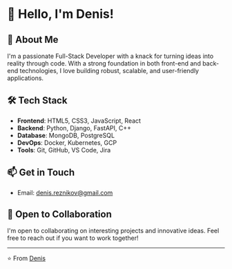 # 👋 Hello, I'm Denis!

## 🚀 About Me
I'm a passionate Full-Stack Developer with a knack for turning ideas into reality through code. With a strong foundation in both front-end and back-end technologies, I love building robust, scalable, and user-friendly applications.

## 🛠️ Tech Stack
- **Frontend**: HTML5, CSS3, JavaScript, React
- **Backend**: Python, Django, FastAPI, C++
- **Database**: MongoDB, PostgreSQL
- **DevOps**: Docker, Kubernetes, GCP
- **Tools**: Git, GitHub, VS Code, Jira

## 📫 Get in Touch
- Email: denis.reznikov@gmail.com

## 🤝 Open to Collaboration
I'm open to collaborating on interesting projects and innovative ideas. Feel free to reach out if you want to work together!

---

⭐️ From [Denis](https://github.com/DenisReznikov)
